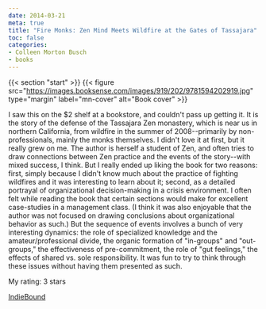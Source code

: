 ```yaml
---
date: 2014-03-21
meta: true
title: "Fire Monks: Zen Mind Meets Wildfire at the Gates of Tassajara"
toc: false
categories:
- Colleen Morton Busch
- books
---
```


{{< section "start" >}}
{{< figure src="https://images.booksense.com/images/919/202/9781594202919.jpg" type="margin" label="mn-cover" alt="Book cover" >}}

I saw this on the $2 shelf at a bookstore, and couldn't pass up getting it. It is the story of the defense of the Tassajara Zen monastery, which is near us in northern California, from wildfire in the summer of 2008--primarily by non-professionals, mainly the monks themselves. I didn't love it at first, but it really grew on me. The author is herself a student of Zen, and often tries to draw connections between Zen practice and the events of the story--with mixed success, I think. But I really ended up liking the book for two reasons: first, simply because I didn't know much about the practice of fighting wildfires and it was interesting to learn about it; second, as a detailed portrayal of organizational decision-making in a crisis environment. I often felt while reading the book that certain sections would make for excellent case-studies in a management class. (I think it was also enjoyable that the author was not focused on drawing conclusions about organizational behavior as such.) But the sequence of events involves a bunch of very interesting dynamics: the role of specialized knowledge and the amateur/professional divide, the organic formation of "in-groups" and "out-groups," the effectiveness of pre-commitment, the role of "gut feelings," the effects of shared vs. sole responsibility. It was fun to try to think through these issues without having them presented as such.

My rating: 3 stars  

[IndieBound](https://www.indiebound.org/book/9781594202919)
